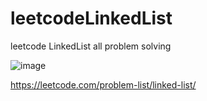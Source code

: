 # leetcodeLinkedList
leetcode LinkedList all problem solving

![image](https://github.com/user-attachments/assets/945dc88f-cb00-48ef-86a8-e6d0b91fc42f)


https://leetcode.com/problem-list/linked-list/

